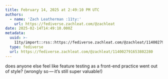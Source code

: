 ```yaml
---
title: February 14, 2025 at 2:49:10 PM UTC
authors:
  - name: 'Zach Leatherman :11ty:'
    url: https://fediverse.zachleat.com/@zachleat
date: 2025-02-14T14:49:10.000Z
metadata:
  uuid: >-
    11ty/import::rss::https://fediverse.zachleat.com/@zachleat/114002791653802280
  type: fediverse
  url: https://fediverse.zachleat.com/@zachleat/114002791653802280
---
```

does anyone else feel like feature testing as a front-end practice went out of style? (wrongly so — it’s still super valuable!)